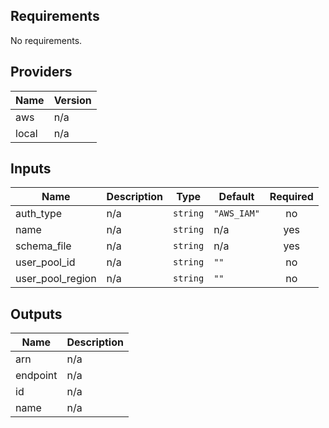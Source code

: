 ## Requirements

No requirements.

## Providers

| Name | Version |
|------|---------|
| aws | n/a |
| local | n/a |

## Inputs

| Name | Description | Type | Default | Required |
|------|-------------|------|---------|:--------:|
| auth\_type | n/a | `string` | `"AWS_IAM"` | no |
| name | n/a | `string` | n/a | yes |
| schema\_file | n/a | `string` | n/a | yes |
| user\_pool\_id | n/a | `string` | `""` | no |
| user\_pool\_region | n/a | `string` | `""` | no |

## Outputs

| Name | Description |
|------|-------------|
| arn | n/a |
| endpoint | n/a |
| id | n/a |
| name | n/a |


